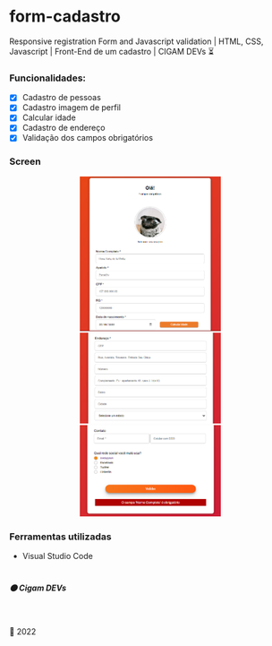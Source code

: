 # form-cadastro
Responsive registration Form and Javascript validation | HTML, CSS, Javascript | Front-End de um cadastro | CIGAM DEVs ⏳


### Funcionalidades:
- [x] Cadastro de pessoas
- [x] Cadastro imagem de perfil
- [x] Calcular idade
- [x] Cadastro de endereço
- [x] Validação dos campos obrigatórios

### Screen

<p align="center" width="100%">

<img width="50%" src="Screen/1 hello.png">  

  <br>
  
<img width="50%" src="https://github.com/ifYanneelse/form-cadastro/blob/6951121bf7add9e64e2af2f2df7a64e30b65eef3/Screen/2%20adress.png"> 
  
   <br>  
  
<img width="50%" src="Screen/3 validation.png">
  
</p>

### Ferramentas utilizadas
- Visual Studio Code

#

##### :orange_circle: Cigam DEVs

<br>

:date: 2022

